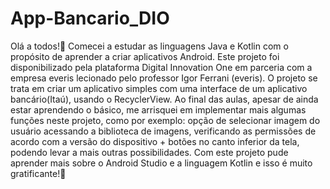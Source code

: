 # App-Bancario_DIO
Olá a todos!👋 Comecei a estudar as linguagens Java e Kotlin com o propósito de aprender a criar aplicativos Android. 
Este projeto foi disponibilizado pela plataforma Digital Innovation One em parceria com a empresa everis lecionado pelo professor Igor Ferrani (everis).
O projeto se trata em criar um aplicativo simples com uma interface de um aplicativo bancário(Itaú), usando o RecyclerView.
Ao final das aulas, apesar de ainda estar aprendendo o básico, me arrisquei em implementar mais algumas funções neste projeto, como por exemplo: opção de selecionar imagem do usuário acessando a biblioteca de imagens, verificando as permissões de acordo com a versão do dispositivo  + botões no canto inferior da tela, podendo levar a mais outras possibilidades.
Com este projeto pude aprender mais sobre o Android Studio e a linguagem Kotlin e isso é muito gratificante!🙏
